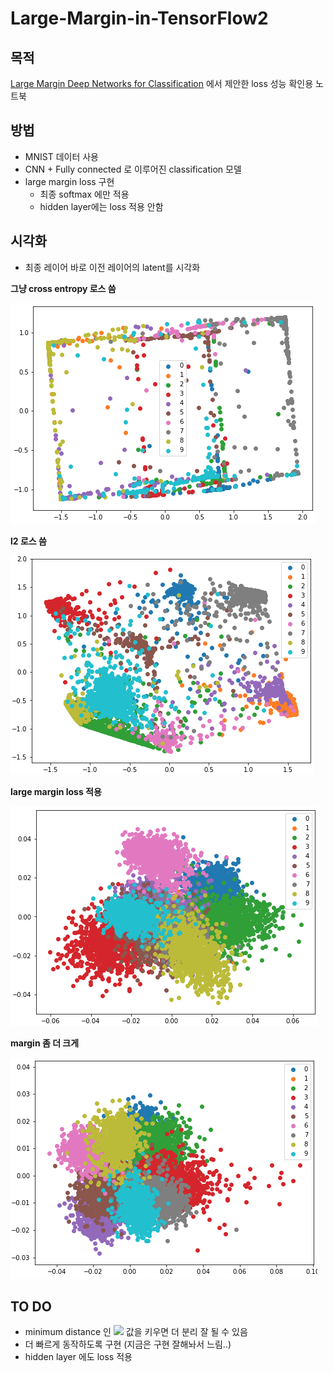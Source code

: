 # Large-Margin-in-TensorFlow2

## 목적

[Large Margin Deep Networks for Classification](https://arxiv.org/abs/1803.05598) 에서 제안한 loss 성능 확인용 노트북

## 방법
* MNIST 데이터 사용
* CNN + Fully connected 로 이루어진 classification 모델
* large margin loss 구현
  * 최종 softmax 에만 적용
  * hidden layer에는 loss 적용 안함

## 시각화
* 최종 레이어 바로 이전 레이어의 latent를 시각화

**그냥 cross entropy  로스 씀**

![fig1](./img/cce-loss.PNG)

**l2 로스 씀**

![l2](./img/l2-loss.PNG)

**large margin loss 적용**

![fig2](./img/large-margin-loss.PNG)

**margin 좀 더 크게**

![fig3](./img/larger-margin-loss.PNG)

## TO DO
* minimum distance 인 <img src="https://render.githubusercontent.com/render/math?math=\gamma"> 값을 키우면 더 분리 잘 될 수 있음 
* 더 빠르게 동작하도록 구현 (지금은 구현 잘해놔서 느림..)
* hidden layer 에도 loss 적용
